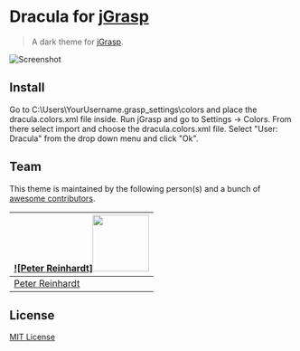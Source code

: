 # Dracula for [jGrasp](http://www.jgrasp.org/)

> A dark theme for [jGrasp](http://www.jgrasp.org/).

![Screenshot](https://i.imgur.com/oqUUp9t.png)

## Install

Go to C:\Users\YourUsername\.grasp_settings\colors and place the dracula.colors.xml file inside. Run jGrasp and go to Settings -> Colors. From there select import and choose the dracula.colors.xml file. Select "User: Dracula" from the drop down menu and click "Ok".

## Team

This theme is maintained by the following person(s) and a bunch of [awesome contributors](https://github.com/dracula/template/graphs/contributors).

[![Peter Reinhardt]<img src="https://avatars1.githubusercontent.com/u/3751731?s=400&amp" width="100" height="100"/>](https://github.com/peter-er) |
--- |
[Peter Reinhardt](https://github.com/peter-er) |

## License

[MIT License](./LICENSE)
